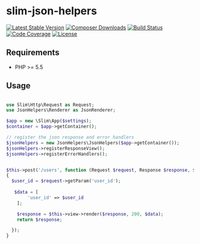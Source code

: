 slim-json-helpers
=======

[![Latest Stable Version](https://poser.pugx.org/aporat/slim-json-helpers/version.png)](https://packagist.org/packages/aporat/slim-json-helpers)
[![Composer Downloads](https://poser.pugx.org/aporat/slim-json-helpers/d/total.png)](https://packagist.org/packages/aporat/slim-json-helpers)
[![Build Status](https://travis-ci.org/aporat/slim-json-helpers.png?branch=master)](https://travis-ci.org/aporat/slim-json-helpers)
[![Code Coverage](https://scrutinizer-ci.com/g/aporat/slim-json-helpers/badges/coverage.png?b=master)](https://scrutinizer-ci.com/g/aporat/slim-json-helpers/?branch=master)
[![License](https://poser.pugx.org/aporat/slim-json-helpers/license.svg)](https://packagist.org/packages/aporat/slim-json-helpers)


## Requirements ##

* PHP >= 5.5


## Usage ##

```php

use Slim\Http\Request as Request;
use JsonHelpers\Renderer as JsonRenderer;

$app = new \Slim\App($settings);
$container = $app->getContainer();

// register the json response and error handlers
$jsonHelpers = new JsonHelpers\JsonHelpers($app->getContainer());
$jsonHelpers->registerResponseView();
$jsonHelpers->registerErrorHandlers();


$this->post('/users', function (Request $request, Response $response, $args)
{
  $user_id = $request->getParam('user_id');
  
   $data = [
        'user_id' => $user_id
    ];

    $response = $this->view->render($response, 200, $data);
    return $response;

  });
}
```
